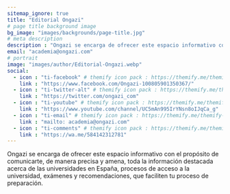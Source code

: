 ```yaml
---
sitemap_ignore: true
title: "Editorial Ongazi"
# page title background image
bg_image: "images/backgrounds/page-title.jpg"
# meta description
description : "Ongazi se encarga de ofrecer este espacio informativo con el propósito de comunicarte, de manera precisa y amena, toda la información destacada acerca de las universidades en España, procesos de acceso a la universidad, exámenes y recomendaciones, que faciliten tu proceso de preparación."
email: "academia@ongazi.com"
# portrait
image: "images/author/Editorial-Ongazi.webp"
social:
  - icon : "ti-facebook" # themify icon pack : https://themify.me/themify-icons
    link : "https://www.facebook.com/Ongazi-100805901350367/"
  - icon : "ti-twitter-alt" # themify icon pack : https://themify.me/themify-icons
    link : "https://twitter.com/ongazi_com"
  - icon : "ti-youtube" # themify icon pack : https://themify.me/themify-icons
    link : "https://www.youtube.com/channel/UC5mAn995IrYNsn8oIJqCa_g"
  - icon : "ti-email" # themify icon pack : https://themify.me/themify-icons
    link : "mailto: academia@ongazi.com"
  - icon : "ti-comments" # themify icon pack : https://themify.me/themify-icons
    link : "https://wa.me/584142312781"
---
```


Ongazi se encarga de ofrecer este espacio informativo con el propósito de comunicarte, de manera precisa y amena, toda la información destacada acerca de las universidades en España, procesos de acceso a la universidad, exámenes y recomendaciones, que faciliten tu proceso de preparación.